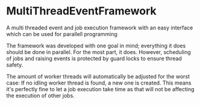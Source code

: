 # MultiThreadEventFramework
A multi threaded event and job execution framework with an easy interface which can be used for parallell programming

The framework was developed with one goal in mind; everything it does should be done in parallel. For the most part, it does. However, scheduling of jobs and raising events is protected by guard locks to ensure thread safety.

The amount of worker threads will automatically be adjusted for the worst case: 
If no idling worker thread is found, a new one is created. This means it's perfectly fine to let a job execution take time as that will not be affecting the execution of other jobs.
